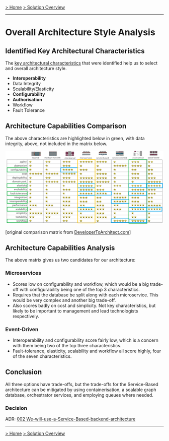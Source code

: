 [> Home](../README.md)    [> Solution Overview](README.md)

---

# Overall Architecture Style Analysis

## Identified Key Architectural Characteristics

The [key architectural characteristics](../1.ProblemBackground/ArchitectureAnalysis.md) that were identified help us to select and overall architecture style.

- **Interoperability**
- Data Integrity
- Scalability/Elasticity
- **Configurability**
- **Authorisation**
- Workflow
- Fault Tolerance

## Architecture Capabilities Comparison

The above characteristics are highlighted below in green, with data integrity, above, not included in the matrix below.

![architectural-styles](../assets/images/architectural-styles-marked.png)

[original comparison matrix from [DeveloperToArchitect.com](https://www.developertoarchitect.com/downloads/worksheets.html)]

## Architecture Capabilities Analysis

The above matrix gives us two candidates for our architecture:

### Microservices

- Scores low on configurability and workflow, which would be a big trade-off with configurability being one of the top 3 characteristics.
- Requires that the database be split along with each microservice. This would be very complex and another big trade-off.
- Also scores badly on cost and simplicity. Not key characteristics, but likely to be important to management and lead technologists respectively.

### Event-Driven

- Interoperability and configurability score fairly low, which is a concern with them being two of the top three characteristics.
- Fault-tolerance, elasticity, scalability and workflow all score highly, four of the seven characteristics.



## Conclusion

All three options have trade-offs, but the trade-offs for the Service-Based architecture can be mitigated by using containerisation, a scalable graph database, orchestrator services, and employing queues where needed.

### Decision

ADR: [002 We-will-use-a-Service-Based-backend-architecture](../4.ADRs/002We-will-use-a-Service-Based-backend-architecture.md)

---

[> Home](../README.md)    [> Solution Overview](README.md)